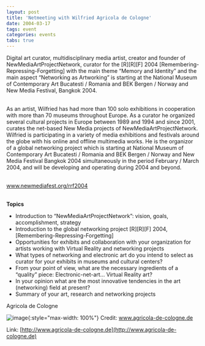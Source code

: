 ```yaml
---
layout: post
title: 'Netmeeting with Wilfried Agricola de Cologne'
date: 2004-03-17
tags: event
categories: events
tabs: true
---
```


Digital art curator, multidisciplinary media artist, creator and founder of NewMediaArtProjectNetwork, curator for the [R][R][F] 2004 [Remembering-Repressing-Forgetting] with the main theme &ldquo;Memory and Identity&rdquo; and the main aspect &ldquo;Networking as Artworking&rdquo; is starting at the National Museum of Contemporary Art Bucatesti / Romania and BEK Bergen / Norway and New Media Festival, Bangkok 2004.<br><br>

As an artist, Wilfried has had more than 100 solo exhibitions in cooperation with more than 70 museums throughout Europe. As a curator he organized several cultural projects in Europe between 1989 and 1994 and since 2001, curates the net-based New Media projects of NewMediaArtProjectNetwork. Wilfried is participating in a variety of media exhibitions and festivals around the globe with his online and offline multimedia works. He is the organizor of a global networking project which is starting at National Museum of Contemporary Art Bucatesti / Romania and BEK Bergen / Norway and New Media Festival Bangkok 2004 simultaneously in the period February / March 2004, and will be developing and operating during 2004 and beyond.<br><br>

<a href="http://www.newmediafest.org/rrf2004">www.newmediafest.org/rrf2004</a><br><br>

<strong>Topics</strong><br>
<ul> 
<li>Introduction to &ldquo;NewMediaArtProjectNetwork&rdquo;: vision, goals, accomplishment, strategy</li>
<li>Introduction to the global networking project [R][R][F] 2004, [Remembering-Repressing-Forgetting]</li>
<li>Opportunities for exhibits and collaboration with your organization for artists working with Virtual Reality and networking projects</li>
<li>What types of networking and electronic art do you intend to select as curator for your exhibits in museums and cultural centers?</li>
<li>From your point of view, what are the necessary ingredients of a &ldquo;quality&rdquo; piece: Electronic-net-art&hellip; Virtual Reality art?</li>
<li>In your opinion what are the most innovative tendencies in the art (networking) field at present?</li>
<li>Summary of your art, research and networking projects</li>
</ul>
Agricola de Cologne

![image](https://www.evl.uic.edu/output/originals/agricola.jpg-srcw.jpg){:style="max-width: 100%"}
Credit: www.agricola-de-cologne.de


Link: [http://www.agricola-de-cologne.de](http://www.agricola-de-cologne.de)
